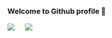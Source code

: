 ### Welcome to Github profile 👋

<img align="center" src="https://github-readme-stats.vercel.app/api?username=mitdralla&show_icons=true&theme=default" style="padding-right:0px !important;"/>

<img align="center" src="https://github-readme-stats.vercel.app/api/top-langs/?username=mitdralla&layout=compact" style="padding-left:20px !important;" />

<!--
**mitdralla/mitdralla** is a ✨ _special_ ✨ repository because its `README.md` (this file) appears on your GitHub profile.
